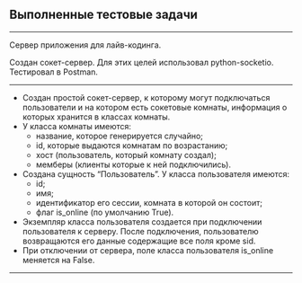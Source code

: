 ## Выполненные тестовые задачи 
----------------------------------------------------------------
Сервер приложения для лайв-кодинга.

Создан сокет-сервер. Для этих целей использовал python-socketio. Тестировал в Postman.

---

- Создан простой сокет-сервер, к которому могут подключаться пользователи и на котором есть сокетовые комнаты, информация о которых хранится в классах комнаты. 
- У класса комнаты имеются:
	 - название, которое генерируется случайно;
     - id, которые выдаются комнатам по возрастанию; 
     - хост (пользователь, который комнату создал); 
     - мемберы (клиенты которые к ней подключились).
- Создана сущность “Пользователь”. У класса пользователя имеются:
     - id; 
     - имя; 
     - идентификатор его сессии, комната в которой он состоит;
     - флаг is_online (по умолчанию True).  
- Экземпляр класса пользователя создается при подключении пользователя к серверу. После подключения, пользователю возвращаются его данные содержащие все поля кроме sid.
- При отключении от сервера, поле класса пользователя is_online меняется на False.

---
